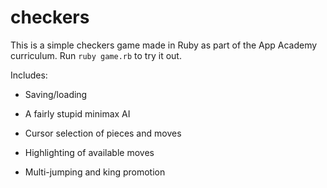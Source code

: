 # checkers

This is a simple checkers game made in Ruby as part of the App Academy curriculum. Run `ruby game.rb` to try it out.

Includes:

- Saving/loading

- A fairly stupid minimax AI

- Cursor selection of pieces and moves

- Highlighting of available moves

- Multi-jumping and king promotion
